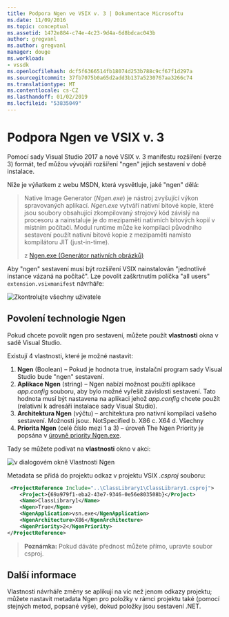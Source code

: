 ```yaml
---
title: Podpora Ngen ve VSIX v. 3 | Dokumentace Microsoftu
ms.date: 11/09/2016
ms.topic: conceptual
ms.assetid: 1472e884-c74e-4c23-9d4a-6d8bdcac043b
author: gregvanl
ms.author: gregvanl
manager: douge
ms.workload:
- vssdk
ms.openlocfilehash: dcf5f6366514fb18074d253b788c9cf67f1d297a
ms.sourcegitcommit: 37fb7075b0a65d2add3b137a5230767aa3266c74
ms.translationtype: MT
ms.contentlocale: cs-CZ
ms.lasthandoff: 01/02/2019
ms.locfileid: "53835049"
---
```

# <a name="ngen-support-in-vsix-v3"></a>Podpora Ngen ve VSIX v. 3

Pomocí sady Visual Studio 2017 a nové VSIX v. 3 manifestu rozšíření (verze 3) formát, teď můžou vývojáři rozšíření "ngen" jejich sestavení v době instalace.

Níže je výňatkem z webu MSDN, která vysvětluje, jaké "ngen" dělá:

>Native Image Generator (*Ngen.exe*) je nástroj zvyšující výkon spravovaných aplikací. *Ngen.exe* vytváří nativní bitové kopie, které jsou soubory obsahující zkompilovaný strojový kód závislý na procesoru a nainstaluje je do mezipaměti nativních bitových kopií v místním počítači. Modul runtime může ke kompilaci původního sestavení použít nativní bitové kopie z mezipaměti namísto kompilátoru JIT (just-in-time).
>
>z [Ngen.exe (Generátor nativních obrázků)](/dotnet/framework/tools/ngen-exe-native-image-generator)

Aby "ngen" sestavení musí být rozšíření VSIX nainstalován "jednotlivé instance vázaná na počítač". Lze povolit zaškrtnutím políčka "all users" `extension.vsixmanifest` návrháře:

![Zkontrolujte všechny uživatele](media/check-all-users.png)

## <a name="how-to-enable-ngen"></a>Povolení technologie Ngen

Pokud chcete povolit ngen pro sestavení, můžete použít **vlastnosti** okna v sadě Visual Studio.

Existují 4 vlastnosti, které je možné nastavit:

1. **Ngen** (Boolean) – Pokud je hodnota true, instalační program sady Visual Studio bude "ngen" sestavení.
2. **Aplikace Ngen** (string) – Ngen nabízí možnost použití aplikace *app.config* souboru, aby bylo možné vyřešit závislosti sestavení. Tato hodnota musí být nastavena na aplikaci jehož *app.config* chcete použít (relativní k adresáři instalace sady Visual Studio).
3. **Architektura Ngen** (výčtu) – architektura pro nativní kompilaci vašeho sestavení. Možnosti jsou:. NotSpecified b. X86 c. X64 d. Všechny
4. **Priorita Ngen** (celé číslo mezi 1 a 3) – úroveň The Ngen Priority je popsána v [úrovně priority Ngen.exe](/dotnet/framework/tools/ngen-exe-native-image-generator#priority-levels).

Tady se můžete podívat na **vlastnosti** okno v akci:

![v dialogovém okně Vlastnosti Ngen](media/ngen-in-properties.png)

Metadata se přidá do projektu odkaz v projektu VSIX *.csproj* souboru:

```xml
 <ProjectReference Include="..\ClassLibrary1\ClassLibrary1.csproj">
    <Project>{69a979f1-eba2-43e7-9346-0e56e803508b}</Project>
    <Name>ClassLibrary1</Name>
    <Ngen>True</Ngen>
    <NgenApplication>vsn.exe</NgenApplication>
    <NgenArchitecture>X86</NgenArchitecture>
    <NgenPriority>2</NgenPriority>
</ProjectReference>
 ```

 >**Poznámka:** Pokud dáváte přednost můžete přímo, upravte soubor csproj.

## <a name="extra-information"></a>Další informace

Vlastnosti návrháře změny se aplikují na víc než jenom odkazy projektu; můžete nastavit metadata Ngen pro položky v rámci projektu také (pomocí stejných metod, popsané výše), dokud položky jsou sestavení .NET.